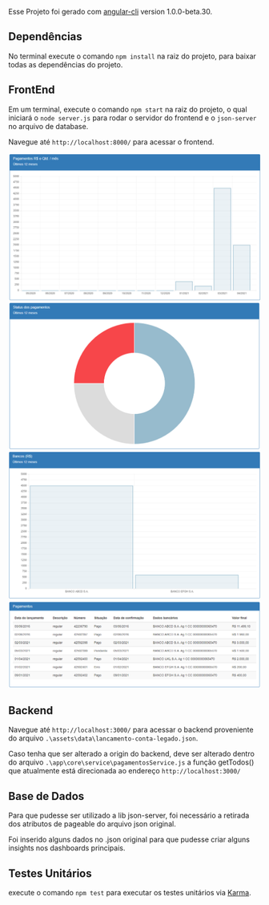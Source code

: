 Esse Projeto foi gerado com [angular-cli](https://github.com/angular/angular-cli) version 1.0.0-beta.30.

## Dependências

No terminal execute o comando `npm install` na raiz do projeto, para baixar todas as dependências do projeto. 


## FrontEnd

Em um terminal, execute o comando `npm start` na raiz do projeto, o qual iniciará o `node server.js` para rodar o servidor do frontend e o `json-server` no arquivo de database. 

Navegue até `http://localhost:8000/` para acessar o frontend.

<img src="https://github.com/VitorHeser//DesafioCielo2/blob/main/app/assets/print/screen1.PNG?raw=true" alt="exemplo1.PNG">
<img src="https://github.com/VitorHeser//DesafioCielo2/blob/main/app/assets/print/screen2.PNG?raw=true" alt="exemplo2.PNG">
<img src="https://github.com/VitorHeser//DesafioCielo2/blob/main/app/assets/print/screen3.PNG?raw=true" alt="exemplo3.PNG">
<img src="https://github.com/VitorHeser//DesafioCielo2/blob/main/app/assets/print/screen4.PNG?raw=true" alt="exemplo4.PNG">

## Backend

Navegue até `http://localhost:3000/` para acessar o backend proveniente do arquivo `.\assets\data\lancamento-conta-legado.json`.

Caso tenha que ser alterado a origin do backend, deve ser alterado dentro do arquivo `.\app\core\service\pagamentosService.js` a função getTodos() que atualmente está direcionada ao endereço `http://localhost:3000/`

## Base de Dados

Para que pudesse ser utilizado a lib json-server, foi necessário a retirada dos atributos de pageable do arquivo json original.

Foi inserido alguns dados no .json original para que pudesse criar alguns insights nos dashboards principais.

## Testes Unitários

execute o comando `npm test` para executar os testes unitários via [Karma](https://karma-runner.github.io).


